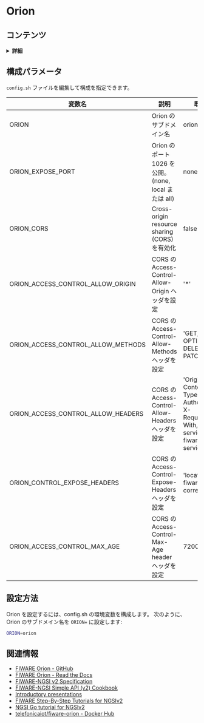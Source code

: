 # Orion

## コンテンツ

<details>
<summary><strong>詳細</strong></summary>

-   [構成パラメータ](#configuration-parameters)
-   [設定方法](#how-to-setup)
-   [関連情報](#related-information)

</details>

<a name="configuration-parameters"></a>

## 構成パラメータ

`config.sh` ファイルを編集して構成を指定できます。

| 変数名                                 | 説明                                                 | 既定値                                                                                              |
| -------------------------------------- | ---------------------------------------------------- | --------------------------------------------------------------------------------------------------- |
| ORION                                  | Orion のサブドメイン名                               | orion                                                                                               |
| ORION\_EXPOSE\_PORT                    | Orion のポート 1026 を公開。(none, local または all) | none                                                                                                |
| ORION\_CORS                            | Cross-origin resource sharing (CORS) を有効化        | false                                                                                               |
| ORION\_ACCESS\_CONTROL\_ALLOW\_ORIGIN  | CORS の Access-Control-Allow-Origin ヘッダを設定     | '\*'                                                                                                |
| ORION\_ACCESS\_CONTROL\_ALLOW\_METHODS | CORS の Access-Control-Allow-Methods ヘッダを設定    | 'GET, POST, OPTIONS, DELETE, PUT, PATCH'                                                            |
| ORION\_ACCESS\_CONTROL\_ALLOW\_HEADERS | CORS の Access-Control-Allow-Headers ヘッダを設定    | 'Origin, Content-Type, Accept, Authorization, X-Requested-With, fiware-service, fiware-servicepath' |
| ORION\_CONTROL\_EXPOSE\_HEADERS        | CORS の Access-Control-Expose-Headers ヘッダを設定   | 'location, fiware-correlator'                                                                       |
| ORION\_ACCESS\_CONTROL\_MAX\_AGE       | CORS の Access-Control-Max-Age header ヘッダを設定   | 7200                                                                                                |

<a name="how-to-setup"></a>

## 設定方法

Orion を設定するには、config.sh の環境変数を構成します。
次のように、Orion のサブドメイン名を `ORION=` に設定します:

```bash
ORION=orion
```

<a name="related-information"></a>

## 関連情報

-   [FIWARE Orion - GitHub](https://github.com/telefonicaid/fiware-orion)
-   [FIWARE Orion - Read the Docs](https://fiware-orion.readthedocs.io/en/master/)
-   [FIWARE-NGSI v2 Specification](http://telefonicaid.github.io/fiware-orion/api/v2/stable/)
-   [FIWARE-NGSI Simple API (v2) Cookbook](http://telefonicaid.github.io/fiware-orion/api/v2/stable/cookbook/)
-   [Introductory presentations](https://www.slideshare.net/fermingalan/orion-context-broker-20211022)
-   [FIWARE Step-By-Step Tutorials for NGSIv2](https://fiware-tutorials.readthedocs.io/en/latest/)
-   [NGSI Go tutorial for NGSIv2](https://ngsi-go.letsfiware.jp/tutorial/ngsi-v2-crud/)
-   [telefonicaiot/fiware-orion - Docker Hub](https://hub.docker.com/r/telefonicaiot/fiware-orion)
